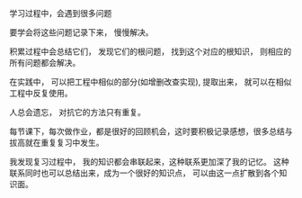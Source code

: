 学习过程中，会遇到很多问题

要学会将这些问题记录下来， 慢慢解决。

积累过程中会总结它们， 发现它们的根问题， 找到这个对应的根知识， 则相应的所有问题都会解决。

在实践中， 可以把工程中相似的部分(如增删改查实现), 提取出来， 就可以在相似工程中反复使用。

人总会遗忘， 对抗它的方法只有重复。

每节课下，每次做作业，都是很好的回顾机会，这时要积极记录感想，很多总结与拔高就在重复复习中发生。

我发现复习过程中， 我的知识都会串联起来，这种联系更加深了我的记忆。 这种联系同时也可以总结出来，成为一个很好的知识点， 可以由这一点扩散到各个知识面。